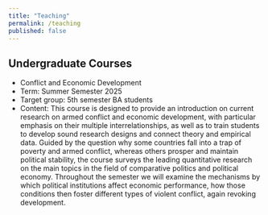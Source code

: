 ```yaml
---
title: "Teaching"
permalink: /teaching
published: false
---
```


## Undergraduate Courses

- Conflict and Economic Development
 - Term: Summer Semester 2025
 - Target group: 5th semester BA students
 - Content: This course is designed to provide an introduction on current research on armed conflict and economic development, with particular emphasis on their multiple interrelationships, as well as to train students to develop sound research designs and connect theory and empirical data. Guided by the question why some countries fall into a trap of poverty and armed conflict, whereas others prosper and maintain political stability, the course surveys the leading quantitative research on the main topics in the field of comparative politics and political economy. Throughout the semester we will examine the mechanisms by which political institutions affect economic performance, how those conditions then foster different types of violent conflict, again revoking development.

